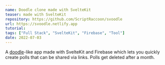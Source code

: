 ```yaml
---
name: Doodle clone made with SvelteKit
teaser: made with SvelteKit
repository: https://github.com/ScriptRaccoon/svoodle
url: https://svoodle.netlify.app
tutorial:
tags: ["Full Stack", "SvelteKit", "Firebase", "Tool"]
date: 2022-07-03
---
```


A [doodle](https://doodle.com)-like app made with SvelteKit and Firebase which lets you quickly create polls that can be shared via links. Polls get deleted after a month.
